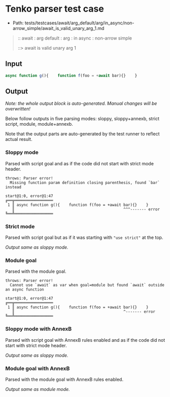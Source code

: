 # Tenko parser test case

- Path: tests/testcases/await/arg_default/arg/in_async/non-arrow_simple/await_is_valid_unary_arg_1.md

> :: await : arg default : arg : in async : non-arrow simple
>
> ::> await is valid unary arg 1

## Input

`````js
async function g(){    function f(foo = +await bar){}    }
`````

## Output

_Note: the whole output block is auto-generated. Manual changes will be overwritten!_

Below follow outputs in five parsing modes: sloppy, sloppy+annexb, strict script, module, module+annexb.

Note that the output parts are auto-generated by the test runner to reflect actual result.

### Sloppy mode

Parsed with script goal and as if the code did not start with strict mode header.

`````
throws: Parser error!
  Missing function param definition closing parenthesis, found `bar` instead

start@1:0, error@1:47
╔══╦═════════════════
 1 ║ async function g(){    function f(foo = +await bar){}    }
   ║                                                ^^^------- error
╚══╩═════════════════

`````

### Strict mode

Parsed with script goal but as if it was starting with `"use strict"` at the top.

_Output same as sloppy mode._

### Module goal

Parsed with the module goal.

`````
throws: Parser error!
  Cannot use `await` as var when goal=module but found `await` outside an async function

start@1:0, error@1:47
╔══╦═════════════════
 1 ║ async function g(){    function f(foo = +await bar){}    }
   ║                                                ^------- error
╚══╩═════════════════

`````

### Sloppy mode with AnnexB

Parsed with script goal with AnnexB rules enabled and as if the code did not start with strict mode header.

_Output same as sloppy mode._

### Module goal with AnnexB

Parsed with the module goal with AnnexB rules enabled.

_Output same as module mode._
